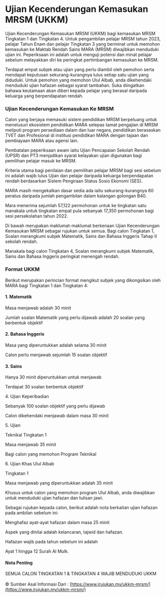 # Ujian Kecenderungan Kemasukan MRSM (UKKM)

Ujian Kecenderungan Kemasukan MRSM (UKKM) bagi kemasukan MRSM Tingkatan 1 dan Tingkatan 4. Untuk pengambilan pelajar MRSM tahun 2023, pelajar Tahun Enam dan pelajar Tingkatan 3 yang berminat untuk memohon kemasukan ke Maktab Rendah Sains MARA (MRSM) diwajibkan menduduki ujian ini. Peperiksaan ini adalah untuk menguji potensi dan minat pelajar sebelum melayakkan diri ke peringkat pertimbangan kemasukan ke MRSM.&#x20;

Terdapat empat subjek atau ujian yang perlu diambil oleh pemohon serta mendapat keputusan sekurang-kurangnya lulus setiap satu ujian yang diduduki. Untuk pemohon yang memohon Ulul Albab, anda dikehendaki menduduki ujian hafazan sebagai syarat tambahan. Suka diingatkan bahawa keutamaan akan diberi kepada pelajar yang berasal daripada keluarga yang berpendapatan rendah.

### Ujian Kecenderungan Kemasukan Ke MRSM&#x20;

Calon yang berjaya memasuki sistem pendidikan MRSM berpeluang untuk menelusuri ekosistem pendidikan MARA selepas tamat pengajian di MRSM meliputi program persediaan dalam dan luar negara, pendidikan berasaskan TVET dan Profesional di institusi pendidikan MARA dengan tajaan dan pembiayaan MARA atau agensi lain.&#x20;

Pembatalan peperiksaan awam iaitu Ujian Pencapaian Sekolah Rendah (UPSR) dan PT3 menjadikan syarat kelayakan ujian digunakan bagi pemilihan pelajar masuk ke MRSM.&#x20;

Kriteria utama bagi penilaian dan pemilihan pelajar MRSM bagi sesi sebelum ini adalah wajib lulus Ujian dan pelajar daripada keluarga berpendapatan rendah berdasarkan Sistem Pengiraan Status Sosio Ekonomi (SES).

MARA masih mengekalkan dasar sedia ada iaitu sekurang-kurangnya 60 peratus daripada jumlah pengambilan dalam kalangan golongan B40.&#x20;

Mara menerima sejumlah 57,122 permohonan untuk ke tingkatan satu manakala untuk tingkatan empat pula sebanyak 17,350 permohonan bagi sesi persekolahan tahun 2022.&#x20;

Di bawah merupakan maklumat-maklumat berkenaan Ujian Kecenderungan Kemasukan MRSM sebagai rujukan untuk semua. Bagi calon Tingkatan 1, Soalan merangkumi subjek Matematik, Sains dan Bahasa Inggeris Tahap II sekolah rendah.&#x20;

Manakala bagi calon Tingkatan 4, Soalan merangkumi subjek Matematik, Sains dan Bahasa Inggeris peringkat menengah rendah.

### Format UKKM&#x20;

Berikut merupakan perincian format mengikut subjek yang dikongsikan oleh MARA bagi Tingkatan 1 dan Tingkatan 4:&#x20;

#### 1. Matematik&#x20;

Masa menjawab adalah 30 minit&#x20;

Jumlah soalan Matematik yang perlu dijawab adalah 20 soalan yang berbentuk objektif&#x20;

#### 2. Bahasa Inggeris&#x20;

Masa yang diperuntukkan adalah selama 30 minit&#x20;

Calon perlu menjawab sejumlah 15 soalan objektif&#x20;

#### 3. Sains&#x20;

Hanya 30 minit diperuntukkan untuk menjawab&#x20;

Terdapat 30 soalan berbentuk objektif&#x20;

4\. Ujian Keperibadian&#x20;

Sebanyak 100 soalan objektif yang perlu dijawab&#x20;

Calon dikehendaki menjawab dalam masa 30 minit&#x20;

5\. Ujian&#x20;

Teknikal Tingkatan 1&#x20;

Masa menjawab 35 minit&#x20;

Bagi calon yang memohon Program Teknikal&#x20;

6\. Ujian Khas Ulul Albab&#x20;

Tingkatan 1&#x20;

Masa menjawab yang diperuntukkan adalah 35 minit&#x20;

Khusus untuk calon yang memohon program Ulul Albab, anda diwajibkan untuk menduduki ujian hafazan dan tulisan jawi.&#x20;

Sebagai rujukan kepada calon, berikut adalah nota berkaitan ujian hafazan pada ambilan sebelum ini:&#x20;

Menghafaz ayat-ayat hafazan dalam masa 25 minit&#x20;

Aspek yang dinilai adalah kelancaran, tajwid dan hafazan.&#x20;

Hafazan wajib pada tahun sebelum ini adalah&#x20;

Ayat 1 hingga 12 Surah Al Mulk.&#x20;

#### Nota Penting&#x20;

SEMUA CALON TINGKATAN 1 & TINGKATAN 4 WAJIB MENDUDUKI UKKM\
\
© Sumber Asal Informasi Dari : [https://www.irujukan.my/ukkm-mrsm/](https://www.irujukan.my/ukkm-mrsm/)
